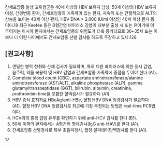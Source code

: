 간세포암종 발생 고위험군은 40세 이상의 HBV 보유자 남성, 50세 이상의 HBV 보유자 여성, 간경변증 환자, 간세포암종의 가족력이 있는 환자, 지속적 또는 간헐적으로 ALT의 상승을 보이는 40세 이상 환자, HBV DNA > 2,000 IU/ml 이상인 40세 이상 환자 등이다.18 최근 Keefee 등은 B형간염 바이러스 감염이 대부분 출생 시 또는 유아기에 이루어지는 아시아 환자에서는 간세포암종의 위험도가 더욱 증가되므로 30~35세 또는 이보다 더 어린 나이에서도 간세포암종 선별 검사를 하도록 주장하고 있다.126

## [권고사항]

1.  면밀한 병력 청취와 신체 검사가 필요하며, 특히 다른 바이러스에 의한 동시 감염, 음주력, 약물 복용력 및 HBV 감염과 간세포암종 가족력에 중점을 두어야 한다 (A1).
2.  Complete blood count (CBC), aspartate aminotransferase/alanine aminotransferase (AST/ALT), alkaline phosphatase (ALP), gamma glutamyltranspeptidase (GGT), bilirubin, albumin, creatinine, prothrombin time을 포함한 혈액검사가 필요하다 (A1).
3.  HBV 증식 표지자로 HBeAg/anti-HBe, 혈청 HBV DNA 정량검사가 필요하다 (A1). 혈청 HBV DNA 정량검사로 최근에 가장 추천되는 방법은 real-time PCR법이다.
4.  HCV와의 중복 감염 유무를 확인하기 위해 anti-HCV 검사를 한다 (B1).
5.  50세 이하의 환자에서는 A형간염 항체검사(IgG anti-HAV)를 한다 (A1).
6.  간세포암종 선별검사로 복부 초음파검사, 혈청 알파태아단백검사를 한다 (A1).

<PAGE>17